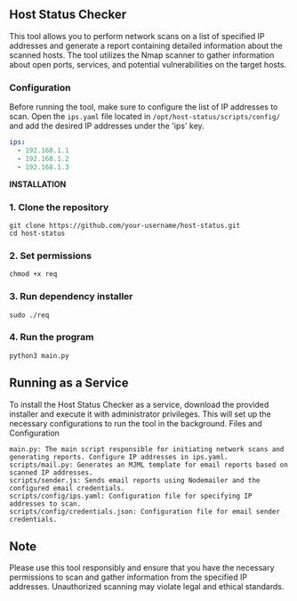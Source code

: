 ## Host Status Checker

This tool allows you to perform network scans on a list of specified IP addresses and generate a report containing detailed information about the scanned hosts. The tool utilizes the Nmap scanner to gather information about open ports, services, and potential vulnerabilities on the target hosts.

### Configuration

Before running the tool, make sure to configure the list of IP addresses to scan. Open the `ips.yaml` file located in `/opt/host-status/scripts/config/` and add the desired IP addresses under the 'ips' key.

```yaml
ips:
  - 192.168.1.1
  - 192.168.1.2
  - 192.168.1.3
```

**INSTALLATION**

### 1. Clone the repository

```
git clone https://github.com/your-username/host-status.git
cd host-status
```

### 2. Set permissions

```
chmod +x req
```

### 3. Run dependency installer 

```
sudo ./req
```

### 4. Run the program

```
python3 main.py
```

## Running as a Service

To install the Host Status Checker as a service, download the provided installer and execute it with administrator privileges. This will set up the necessary configurations to run the tool in the background.
Files and Configuration

    main.py: The main script responsible for initiating network scans and generating reports. Configure IP addresses in ips.yaml.
    scripts/mail.py: Generates an MJML template for email reports based on scanned IP addresses.
    scripts/sender.js: Sends email reports using Nodemailer and the configured email credentials.
    scripts/config/ips.yaml: Configuration file for specifying IP addresses to scan.
    scripts/config/credentials.json: Configuration file for email sender credentials.

## Note

Please use this tool responsibly and ensure that you have the necessary permissions to scan and gather information from the specified IP addresses. Unauthorized scanning may violate legal and ethical standards.
